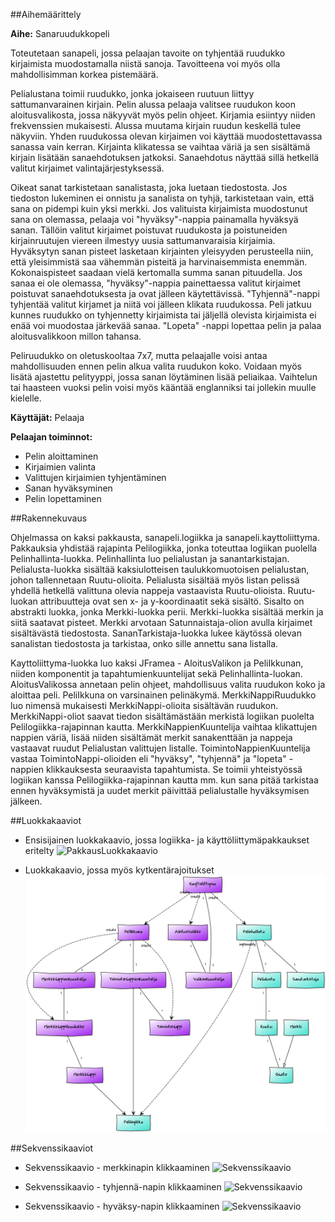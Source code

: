##Aihemäärittely

**Aihe:** Sanaruudukkopeli

Toteutetaan sanapeli, jossa pelaajan tavoite on tyhjentää ruudukko kirjaimista muodostamalla niistä sanoja. Tavoitteena voi myös olla mahdollisimman korkea pistemäärä.

Pelialustana toimii ruudukko, jonka jokaiseen ruutuun liittyy sattumanvarainen kirjain. Pelin alussa pelaaja valitsee ruudukon koon aloitusvalikosta, jossa näkyyvät myös pelin ohjeet. Kirjamia esiintyy niiden frekvenssien mukaisesti. Alussa muutama kirjain ruudun keskellä tulee näkyviin. Yhden ruudukossa olevan kirjaimen voi käyttää muodostettavassa sanassa vain kerran. Kirjainta klikatessa se vaihtaa väriä ja sen sisältämä kirjain lisätään sanaehdotuksen jatkoksi. Sanaehdotus näyttää sillä hetkellä valitut kirjaimet valintajärjestyksessä. 

Oikeat sanat tarkistetaan sanalistasta, joka luetaan tiedostosta. Jos tiedoston lukeminen ei onnistu ja sanalista on tyhjä, tarkistetaan vain, että sana on pidempi kuin yksi merkki. Jos valituista kirjaimista muodostunut sana on olemassa, pelaaja voi "hyväksy"-nappia painamalla hyväksyä sanan. Tällöin valitut kirjaimet poistuvat ruudukosta ja poistuneiden kirjainruutujen viereen ilmestyy uusia sattumanvaraisia kirjaimia. Hyväksytyn sanan pisteet lasketaan kirjainten yleisyyden perusteella niin, että yleisimmistä saa vähemmän pisteitä ja harvinaisemmista enemmän. Kokonaispisteet saadaan vielä kertomalla summa sanan pituudella. Jos sanaa ei ole olemassa, "hyväksy"-nappia painettaessa valitut kirjaimet poistuvat sanaehdotuksesta ja ovat jälleen käytettävissä. "Tyhjennä"-nappi tyhjentää valitut kirjamet ja niitä voi jälleen klikata ruudukossa. Peli jatkuu kunnes ruudukko on tyhjennetty kirjaimista tai jäljellä olevista kirjaimista ei enää voi muodostaa järkevää sanaa. "Lopeta" -nappi lopettaa pelin ja palaa aloitusvalikkoon millon tahansa.

Peliruudukko on oletuskooltaa 7x7, mutta pelaajalle voisi antaa mahdollisuuden ennen pelin alkua valita ruudukon koko. Voidaan myös lisätä ajastettu pelityyppi, jossa sanan löytäminen lisää peliaikaa. Vaihtelun tai haasteen vuoksi pelin voisi myös kääntää englanniksi tai jollekin muulle kielelle. 

**Käyttäjät:** Pelaaja

**Pelaajan toiminnot:**
- Pelin aloittaminen
- Kirjaimien valinta
- Valittujen kirjaimien tyhjentäminen
- Sanan hyväksyminen
- Pelin lopettaminen

##Rakennekuvaus

Ohjelmassa on kaksi pakkausta, sanapeli.logiikka ja sanapeli.kayttoliittyma. Pakkauksia yhdistää rajapinta Pelilogiikka, jonka toteuttaa logiikan puolella Pelinhallinta-luokka. Pelinhallinta luo pelialustan ja sanantarkistajan. Pelialusta-luokka sisältää kaksiulotteisen taulukkomuotoisen pelialustan, johon tallennetaan Ruutu-olioita. Pelialusta sisältää myös listan pelissä yhdellä hetkellä valittuna olevia nappeja vastaavista Ruutu-olioista. Ruutu-luokan attribuutteja ovat sen x- ja y-koordinaatit sekä sisältö. Sisalto on abstrakti luokka, jonka Merkki-luokka perii. Merkki-luokka sisältää merkin ja siitä saatavat pisteet. Merkki arvotaan Satunnaistaja-olion avulla kirjaimet sisältävästä tiedostosta. SananTarkistaja-luokka lukee käytössä olevan sanalistan tiedostosta ja tarkistaa, onko sille annettu sana listalla.

Kayttoliittyma-luokka luo kaksi JFramea - AloitusValikon ja PeliIkkunan, niiden komponentit ja tapahtumienkuuntelijat sekä Pelinhallinta-luokan. AloitusValikossa annetaan pelin ohjeet, mahdollisuus valita ruudukon koko ja aloittaa peli. PeliIkkuna on varsinainen pelinäkymä. MerkkiNappiRuudukko luo nimensä mukaisesti MerkkiNappi-olioita sisältävän ruudukon. MerkkiNappi-oliot saavat tiedon sisältämästään merkistä logiikan puolelta Pelilogiikka-rajapinnan kautta. MerkkiNappienKuuntelija vaihtaa klikattujen nappien väriä, lisää niiden sisältämät merkit sanakenttään ja nappeja vastaavat ruudut Pelialustan valittujen listalle. ToimintoNappienKuuntelija vastaa ToimintoNappi-olioiden eli "hyväksy", "tyhjennä" ja "lopeta" -nappien klikkauksesta seuraavista tapahtumista. Se toimii yhteistyössä logiikan kanssa Pelilogiikka-rajapinnan kautta mm. kun sana pitää tarkistaa ennen hyväksymistä ja uudet merkit päivittää pelialustalle hyväksymisen jälkeen.


##Luokkakaaviot

- Ensisijainen luokkakaavio, jossa logiikka- ja käyttöliittymäpakkaukset eritelty
![PakkausLuokkakaavio](/dokumentaatio/Luokkakaavio.png "Pakkaus-luokkakaavio")

- Luokkakaavio, jossa myös kytkentärajoitukset
![Luokkakaavio](/dokumentaatio/YumlLuokkakaavio.png "YumlLuokkakaavio")

##Sekvenssikaaviot

- Sekvenssikaavio - merkkinapin klikkaaminen
![Sekvenssikaavio](/dokumentaatio/Sekvenssikaavio-merkkinappi2.png "MerkkiNappi-sekvenssikaavio")

- Sekvenssikaavio - tyhjennä-napin klikkaaminen
![Sekvenssikaavio](/dokumentaatio/Sekvenssikaavio-tyhjennaNappi2.png "TyhjennäNappi-sekvenssikaavio")

- Sekvenssikaavio - hyväksy-napin klikkaaminen
![Sekvenssikaavio](/dokumentaatio/Sekvenssikaavio-hyvaksyNappi2.png "HyväjsyNappi-sekvenssikaavio")


